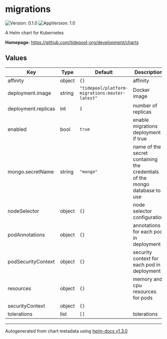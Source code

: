 # migrations

![Version: 0.1.0](https://img.shields.io/badge/Version-0.1.0-informational?style=flat-square) ![AppVersion: 1.0](https://img.shields.io/badge/AppVersion-1.0-informational?style=flat-square)

A Helm chart for Kubernetes

**Homepage:** <https://github.com/tidepool-org/development/charts>

## Values

| Key | Type | Default | Description |
|-----|------|---------|-------------|
| affinity | object | `{}` | affinity |
| deployment.image | string | `"tidepool/platform-migrations:master-latest"` | Docker image |
| deployment.replicas | int | `1` | number of replicas |
| enabled | bool | `true` | enable migrations deployment if true |
| mongo.secretName | string | `"mongo"` | name of the secret containing the credentials of the mongo database to use |
| nodeSelector | object | `{}` | node selector configuration |
| podAnnotations | object | `{}` | annotations for each pod in deployment |
| podSecurityContext | object | `{}` | security context for each pod in deployment |
| resources | object | `{}` | memory and cpu resources for pods |
| securityContext | object | `{}` |  |
| tolerations | list | `[]` | tolerations |

----------------------------------------------
Autogenerated from chart metadata using [helm-docs v1.3.0](https://github.com/norwoodj/helm-docs/releases/v1.3.0)
